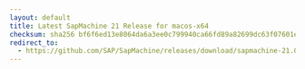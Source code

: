 ```yaml
---
layout: default
title: Latest SapMachine 21 Release for macos-x64
checksum: sha256 bf6f6ed13e8064da6a3ee0c799940ca66fd89a82699dc63f07601e8828b97e2e
redirect_to:
  - https://github.com/SAP/SapMachine/releases/download/sapmachine-21.0.4/sapmachine-jdk-21.0.4_macos-x64_bin.tar.gz
---
```

